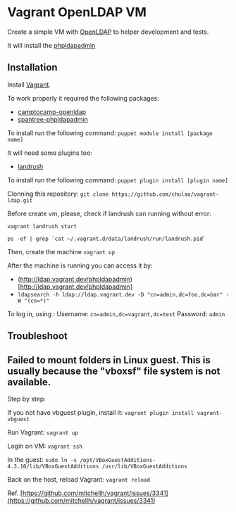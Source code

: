 Vagrant OpenLDAP VM
===================

Create a simple VM with [OpenLDAP](http://www.openldap.org/) to helper development and tests.

It will install the [phpldapadmin](http://phpldapadmin.sourceforge.net/wiki/index.php/Main_Page)


Installation
------------

Install [Vagrant](http://www.vagrantup.com/).

To work properly it required the following packages:
* [camptocamp-openldap](https://forge.puppet.com/camptocamp/openldap)
* [spantree-phpldapadmin](https://forge.puppet.com/spantree/phpldapadmin)

To install run the following command: `puppet module install [package name]`

It will need some plugins too:
* [landrush](hhttps://github.com/vagrant-landrush/landrush)

To install run the following command: `puppet plugin install [plugin name]`

Clonning this repository: `git clone https://github.com/chulao/vagrant-ldap.git`

Before create vm, please, check if landrush can running without error:
```
vagrant landrush start

ps -ef | grep `cat ~/.vagrant.d/data/landrush/run/landrush.pid`
```

Then, create the machine `vagrant up`

After the machine is running you can access it by:
* (http://ldap.vagrant.dev/phpldapadmin)[http://ldap.vagrant.dev/phpldapadmin]
* `ldapsearch -h ldap://ldap.vagrant.dev -D "cn=admin,dc=foo,dc=bar" -W "(cn=*)"`

To log in, using :
Username: `cn=admin,dc=vagrant,dc=test`
Password: `admin`


Troubleshoot
------------

## Failed to mount folders in Linux guest. This is usually because the "vboxsf" file system is not available.

Step by step:

If you not have vbguest plugin, install it: `vagrant plugin install vagrant-vbguest`

Run Vagrant: `vagrant up`

Login on VM: `vagrant ssh`

In the guest: `sudo ln -s /opt/VBoxGuestAdditions-4.3.10/lib/VBoxGuestAdditions /usr/lib/VBoxGuestAdditions`

Back on the host, reload Vagrant: `vagrant reload`

Ref. [https://github.com/mitchellh/vagrant/issues/3341](https://github.com/mitchellh/vagrant/issues/3341)